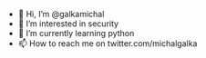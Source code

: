 - 👋 Hi, I’m @galkamichal
- 👀 I’m interested in security
- 🌱 I’m currently learning python
- 📫 How to reach me on twitter.com/michalgalka
